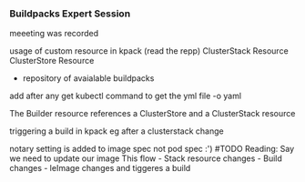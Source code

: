 ### Buildpacks Expert Session


meeeting was recorded 

usage of custom resource in kpack (read the repp)
ClusterStack Resource 
ClusterStore Resource 
  - repository of avaialable buildpacks 


  add after any get kubectl command to get the yml file -o yaml 


The Builder resource references a ClusterStore and a ClusterStack resource 

triggering a build in kpack eg after a clusterstack change 


notary setting is added to image spec not pod spec :') 
#TODO Reading: 
Say we need to update our image 
This flow - Stack resource changes - Build changes  - leImage changes and tiggeres a build 